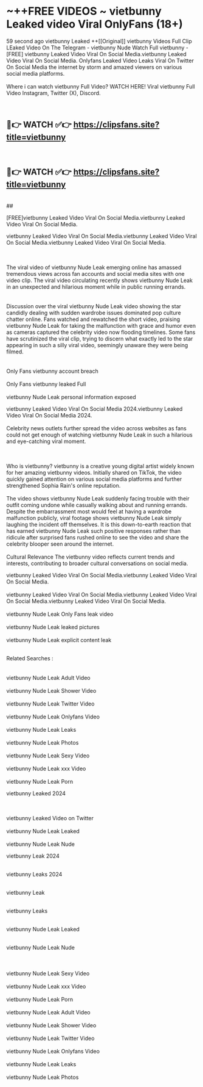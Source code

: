 # ~++FREE VIDEOS ~ vietbunny Leaked video Viral OnlyFans (18+)<br>


59 second ago vietbunny Leaked ++[[Original]] vietbunny Videos Full Clip LEaked Video On The Telegram  - vietbunny Nude  Watch Full vietbunny - [FREE] vietbunny Leaked Video Viral On Social Media.vietbunny Leaked Video Viral On Social Media.   Onlyfans Leaked Video Leaks Viral On Twitter On Social Media the internet by storm and amazed viewers on various social media platforms. <br><br>
Where i can watch vietbunny Full Video? WATCH HERE! Viral vietbunny Full Video Instagram, Twitter (X), Discord. <br>


 <br>

##  🔴👉 WATCH ✅👉  <a href="https://clipsfans.site?title=vietbunny&ref=git">https://clipsfans.site?title=vietbunny</a> <br>
  <br>

##  🔴👉 WATCH ✅👉  <a href="https://clipsfans.site?title=vietbunny&ref=git">https://clipsfans.site?title=vietbunny</a> <br>
  <br>
  ##



[FREE]vietbunny Leaked Video Viral On Social Media.vietbunny Leaked Video Viral On Social Media. <br>

vietbunny Leaked Video Viral On Social Media.vietbunny Leaked Video Viral On Social Media.vietbunny Leaked Video Viral On Social Media. <br>


  <br>

  <br>
The viral video of vietbunny Nude Leak emerging online has amassed tremendous views across fan accounts and social media sites with one video clip. The viral video circulating recently shows vietbunny Nude Leak in an unexpected and hilarious moment while in public running errands.<br>
<br>


<br>
Discussion over the viral vietbunny Nude Leak video showing the star candidly dealing with sudden wardrobe issues dominated pop culture chatter online. Fans watched and rewatched the short video, praising vietbunny Nude Leak for taking the malfunction with grace and humor even as cameras captured the celebrity video now flooding timelines. Some fans have scrutinized the viral clip, trying to discern what exactly led to the star appearing in such a silly viral video, seemingly unaware they were being filmed.<br>
<br>
<br> 
Only Fans vietbunny account breach<br>
<br>
Only Fans vietbunny leaked Full <br>
<br>
vietbunny Nude Leak personal information exposed<br>

vietbunny Leaked Video Viral On Social Media 2024.vietbunny Leaked Video Viral On Social Media 2024. <br>
<br>
Celebrity news outlets further spread the video across websites as fans could not get enough of watching vietbunny Nude Leak in such a hilarious and eye-catching viral moment.<br>
<br>

<br>
Who is vietbunny? vietbunny is a creative young digital artist widely known for her amazing vietbunny videos. Initially shared on TikTok, the video quickly gained attention on various social media platforms and further strengthened Sophia Rain's online reputation.<br>
<br>
The video shows vietbunny Nude Leak suddenly facing trouble with their outfit coming undone while casually walking about and running errands. Despite the embarrassment most would feel at having a wardrobe malfunction publicly, viral footage shows vietbunny Nude Leak simply laughing the incident off themselves. It is this down-to-earth reaction that has earned vietbunny Nude Leak such positive responses rather than ridicule after surprised fans rushed online to see the video and share the celebrity blooper seen around the internet.<br>
<br>
Cultural Relevance The vietbunny video reflects current trends and interests, contributing to broader cultural conversations on social media.<br>

vietbunny Leaked Video Viral On Social Media.vietbunny Leaked Video Viral On Social Media.<br>
<br>
vietbunny Leaked Video Viral On Social Media.vietbunny Leaked Video Viral On Social Media.vietbunny Leaked Video Viral On Social Media.<br>
<br>
vietbunny Nude Leak Only Fans leak video<br>
<br>
vietbunny Nude Leak leaked pictures<br>
<br>
vietbunny Nude Leak explicit content leak<br>


<br>
Related Searches :<br>
<br>

<br>
vietbunny Nude Leak Adult Video<br>
<br>
vietbunny Nude Leak Shower Video<br>
<br>
vietbunny Nude Leak Twitter Video<br>
<br>
vietbunny Nude Leak Onlyfans Video<br>
<br>
vietbunny Nude Leak Leaks<br>
<br>
vietbunny Nude Leak Photos<br>

<br>
vietbunny Nude Leak Sexy Video<br>
<br>
vietbunny Nude Leak xxx Video<br>
<br>
vietbunny Nude Leak Porn<br>

vietbunny  Leaked 2024 <br> <br>
<br>

vietbunny Leaked Video on Twitter <br>
<br>
vietbunny Nude Leak Leaked<br>
<br>
vietbunny Nude Leak Nude<br>


vietbunny  Leak 2024 <br> <br>



vietbunny  Leaks 2024 <br> <br>



 
vietbunny  Leak<br> <br>



vietbunny  Leaks<br> <br>


vietbunny Nude Leak Leaked<br> <br>

vietbunny Nude Leak Nude<br> <br>
<br> <br>
vietbunny Nude Leak Sexy Video
<br> <br>
vietbunny Nude Leak xxx Video
<br> <br>
vietbunny Nude Leak Porn
<br> <br>
vietbunny Nude Leak Adult Video
<br> <br>
vietbunny Nude Leak Shower Video
<br> <br>
vietbunny Nude Leak Twitter Video
<br> <br>
vietbunny Nude Leak Onlyfans Video
<br> <br>
vietbunny Nude Leak Leaks
<br> <br>
vietbunny Nude Leak Photos






</p>




 



</p>











